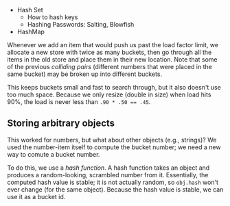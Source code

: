 * Hash Set
    * How to hash keys
    * Hashing Passwords: Salting, Blowfish
* HashMap

Whenever we add an item that would push us past the load factor limit,
we allocate a new store with twice as many buckets, then go through
all the items in the old store and place them in their new
location. Note that some of the previous *colliding pairs* (different
numbers that were placed in the same bucket) may be broken up into
different buckets.

This keeps buckets small and fast to search through, but it also
doesn't use too much space. Because we only resize (double in size)
when load hits 90%, the load is never less than `.90 * .50 == .45`.

## Storing arbitrary objects

This worked for numbers, but what about other objects (e.g., strings)?
We used the number-item itself to compute the bucket number; we need a
new way to comute a bucket number.

To do this, we use a *hash function*. A hash function takes an object
and produces a random-looking, scrambled number from it. Essentially,
the computed hash value is stable; it is not actually random, so
`obj.hash` won't ever change (for the same object). Because the hash
value is stable, we can use it as a bucket id.
